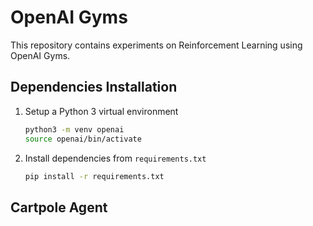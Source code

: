 # OpenAI Gyms

This repository contains experiments on Reinforcement Learning using OpenAI Gyms.

## Dependencies Installation

1. Setup a Python 3 virtual environment

    ```bash
    python3 -m venv openai
    source openai/bin/activate
    ```

2. Install dependencies from `requirements.txt`

    ```bash
    pip install -r requirements.txt
    ```

## Cartpole Agent

